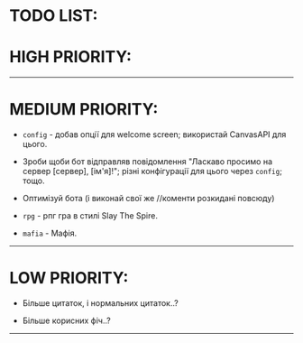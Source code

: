 # TODO LIST:

# HIGH PRIORITY:

----------------------------------

# MEDIUM PRIORITY:

+ `config` - добав опції для welcome screen; використай CanvasAPI для цього.

+ Зроби щоби бот відправляв повідомлення "Ласкаво просимо на сервер [сервер], [ім'я]!"; різні конфігурації для цього через `config`; тощо.

+ Оптимізуй бота (і виконай свої же //коменти розкидані повсюду)

+ `rpg` - рпг гра в стилі Slay The Spire.

+ `mafia` - Мафія.

----------------------------------

# LOW PRIORITY:

+ Більше цитаток, і нормальних цитаток..?

+ Більше корисних фіч..?

-----------------------------------